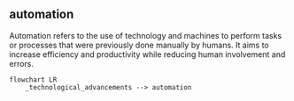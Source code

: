 ## automation
Automation refers to the use of technology and machines to perform tasks or processes that were previously done manually by humans. It aims to increase efficiency and productivity while reducing human involvement and errors.


```mermaid
flowchart LR
    _technological_advancements --> automation

```
